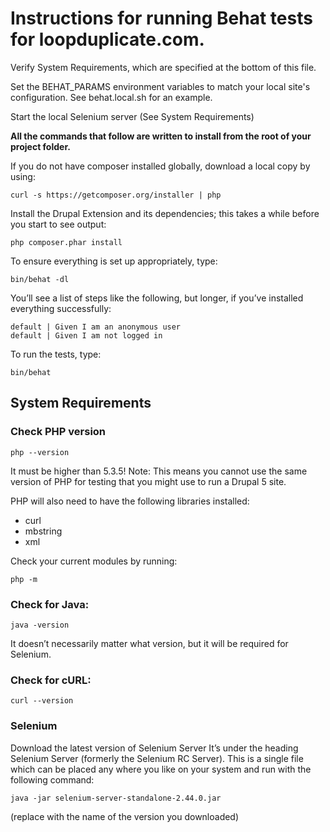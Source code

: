 # Instructions for running Behat tests for loopduplicate.com.

Verify System Requirements, which are specified at the bottom of this file.

Set the BEHAT_PARAMS environment variables to match your local site's
configuration. See behat.local.sh for an example.

Start the local Selenium server (See System Requirements)

**All the commands that follow are written to install from the root of your project folder.**

If you do not have composer installed globally, download a local copy by using:

`curl -s https://getcomposer.org/installer | php`

Install the Drupal Extension and its dependencies; this takes a while before you start to see output:

`php composer.phar install`

To ensure everything is set up appropriately, type:

`bin/behat -dl`

You’ll see a list of steps like the following, but longer, if you’ve installed everything successfully:
```
default | Given I am an anonymous user
default | Given I am not logged in
```

To run the tests, type:

`bin/behat`

## System Requirements

### Check PHP version

`php --version`

It must be higher than 5.3.5! Note: This means you cannot use the same version of PHP for testing that you
might use to run a Drupal 5 site.

PHP will also need to have the following libraries installed:

* curl
* mbstring
* xml

Check your current modules by running:

`php -m`

### Check for Java:

`java -version`

It doesn’t necessarily matter what version, but it will be required for Selenium.

### Check for cURL:

`curl --version`

### Selenium

Download the latest version of Selenium Server It’s under the heading Selenium Server (formerly the
Selenium RC Server). This is a single file which can be placed any where you like on your system and
run with the following command:

`java -jar selenium-server-standalone-2.44.0.jar`

(replace with the name of the version you downloaded)

